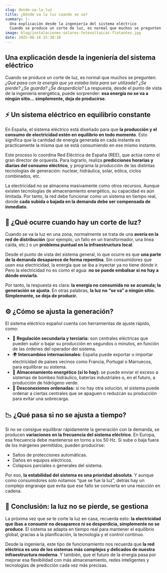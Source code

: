```yaml
---
slug: donde-va-la-luz
title: ¿Dónde va la luz cuando se va?
summary: |-
  Una explicación desde la ingeniería del sistema eléctrico
  Cuando se produce un corte de luz, es normal que muchos se pregunten: ¿Qué pasa con la energía que ya estaba lista para ser utilizada? ¿Se pierde? ¿Se guarda? ¿Se desperdicia? La respuesta, desde el punto de vista de la ingeniería energética, puede sorprender: esa energía no se va a ningún sitio… simplemente, deja de producirse.
image: blog/instalaciones-solares-fotovoltaicas-flotantes.jpg
date: 2025-06-18 15:38:10
---
```

## Una explicación desde la ingeniería del sistema eléctrico

Cuando se produce un corte de luz, es normal que muchos se pregunten: _¿Qué pasa con la energía que ya estaba lista para ser utilizada? ¿Se pierde? ¿Se guarda? ¿Se desperdicia?_ La respuesta, desde el punto de vista de la ingeniería energética, puede sorprender: **esa energía no se va a ningún sitio… simplemente, deja de producirse**.

## ⚡ Un sistema eléctrico en equilibrio constante

En España, el sistema eléctrico está diseñado para que **la producción y el consumo de electricidad estén en equilibrio en todo momento**. Esto significa que la cantidad de energía generada en cada instante es prácticamente la misma que se está consumiendo en ese mismo instante.

Este proceso lo coordina Red Eléctrica de España (REE), que actúa como el gran director de orquesta. Para lograrlo, realiza **predicciones horarias y diarias del consumo eléctrico**, y programa la producción de las distintas tecnologías de generación: nuclear, hidráulica, solar, eólica, ciclos combinados, etc.

La electricidad no se almacena masivamente como otros recursos. Aunque existen tecnologías de almacenamiento energético, su capacidad es aún limitada. Por tanto, la red debe funcionar como un sistema en tiempo real, donde **cada subida o bajada en la demanda debe ser compensada de inmediato**.

## 🚨 ¿Qué ocurre cuando hay un corte de luz?

Cuando se va la luz en una zona, normalmente se trata de una **avería en la red de distribución** (por ejemplo, un fallo en un transformador, una línea caída, etc.) o un **problema puntual en la infraestructura local**.

Desde el punto de vista del sistema general, lo que ocurre es que **una parte de la demanda desaparece de forma repentina**. Sin consumidores que usen esa electricidad, la energía que se iba a inyectar ya no tiene dónde ir. Pero la electricidad no es como el agua: **no se puede embalsar si no hay a dónde enviarla**.

Por tanto, la respuesta es clara: **la energía no consumida no se acumula; la generación se ajusta**. En otras palabras, **la luz no “se va” a ningún sitio. Simplemente, se deja de producir.**

## ⚙️ ¿Cómo se ajusta la generación?

El sistema eléctrico español cuenta con herramientas de ajuste rápido, como:

- 🔄 **Regulación secundaria y terciaria:** son centrales eléctricas que pueden subir o bajar su producción en segundos o minutos, en función de las órdenes del operador del sistema.
- 🌍 **Intercambios internacionales:** España puede exportar o importar electricidad de países vecinos como Francia, Portugal o Marruecos, para equilibrar su sistema.
- 🔋 **Almacenamiento energético (si lo hay):** se puede enviar el exceso a sistemas de bombeo hidráulico, baterías industriales o, en el futuro, a producción de hidrógeno verde.
- 🔌 **Desconexiones ordenadas:** si no hay otra solución, el sistema puede ordenar a ciertas centrales que se apaguen o reduzcan su producción para evitar una sobrecarga.

## 📉 ¿Qué pasa si no se ajusta a tiempo?

Si no se consigue equilibrar rápidamente la generación con la demanda, se producen **variaciones en la frecuencia del sistema eléctrico**. En Europa, esa frecuencia debe mantenerse en torno a los 50 Hz. Si sube o baja fuera de los márgenes permitidos, pueden producirse:

- Saltos de protecciones automáticas.
- Daños en equipos eléctricos.
- Colapsos parciales o generales del sistema.

Por eso, **la estabilidad del sistema es una prioridad absoluta**. Y aunque como consumidores solo notamos “que se fue la luz”, detrás hay un complejo engranaje que evita que ese fallo se convierta en una reacción en cadena.

## 🧠 Conclusión: la luz no se pierde, se gestiona

La próxima vez que se te corte la luz en casa, recuerda esto: **la electricidad que ibas a consumir no desaparece ni se desperdicia, simplemente no se produce**. El sistema se adapta en tiempo real para mantener el equilibrio global, gracias a la planificación, la tecnología y el control continuo.

Desde la ingeniería, este tipo de funcionamiento nos recuerda que **la red eléctrica es uno de los sistemas más complejos y delicados de nuestra infraestructura moderna**. Y también, que el futuro de la energía pasa por mejorar esa flexibilidad con más almacenamiento, redes inteligentes y tecnologías de predicción cada vez más precisas.
